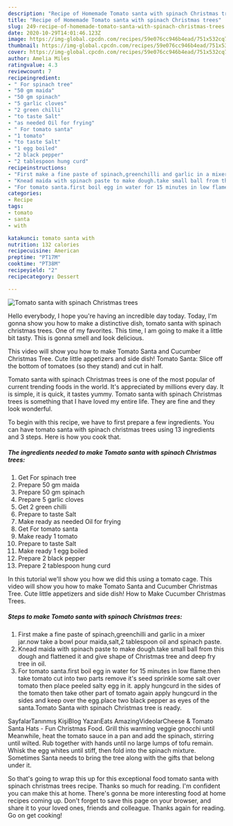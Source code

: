 ```yaml
---
description: "Recipe of Homemade Tomato santa with spinach Christmas trees"
title: "Recipe of Homemade Tomato santa with spinach Christmas trees"
slug: 249-recipe-of-homemade-tomato-santa-with-spinach-christmas-trees
date: 2020-10-29T14:01:46.123Z
image: https://img-global.cpcdn.com/recipes/59e076cc946b4ead/751x532cq70/tomato-santa-with-spinach-christmas-trees-recipe-main-photo.jpg
thumbnail: https://img-global.cpcdn.com/recipes/59e076cc946b4ead/751x532cq70/tomato-santa-with-spinach-christmas-trees-recipe-main-photo.jpg
cover: https://img-global.cpcdn.com/recipes/59e076cc946b4ead/751x532cq70/tomato-santa-with-spinach-christmas-trees-recipe-main-photo.jpg
author: Amelia Miles
ratingvalue: 4.3
reviewcount: 7
recipeingredient:
- " For spinach tree"
- "50 gm maida"
- "50 gm spinach"
- "5 garlic cloves"
- "2 green chilli"
- "to taste Salt"
- "as needed Oil for frying"
- " For tomato santa"
- "1 tomato"
- "to taste Salt"
- "1 egg boiled"
- "2 black pepper"
- "2 tablespoon hung curd"
recipeinstructions:
- "First make a fine paste of spinach,greenchilli and garlic in a mixer jar.now take a bowl pour maida,salt,2 tablespoon oil and spinach paste."
- "Knead maida with spinach paste to make dough.take small ball from this dough and flattened it and give shape of Christmas tree and deep fry tree in oil."
- "For tomato santa.first boil egg in water for 15 minutes in low flame.then take tomato cut into two parts remove it&#39;s seed sprinkle some salt over tomato then place peeled salty egg in it. apply hungcurd in the sides of the tomato then take other part of tomato again apply hungcurd in the sides and keep over the egg.place two black pepper as eyes of the santa.Tomato Santa with spinach Christmas tree is ready."
categories:
- Recipe
tags:
- tomato
- santa
- with

katakunci: tomato santa with 
nutrition: 132 calories
recipecuisine: American
preptime: "PT17M"
cooktime: "PT38M"
recipeyield: "2"
recipecategory: Dessert

---
```



![Tomato santa with spinach Christmas trees](https://img-global.cpcdn.com/recipes/59e076cc946b4ead/751x532cq70/tomato-santa-with-spinach-christmas-trees-recipe-main-photo.jpg)

Hello everybody, I hope you're having an incredible day today. Today, I'm gonna show you how to make a distinctive dish, tomato santa with spinach christmas trees. One of my favorites. This time, I am going to make it a little bit tasty. This is gonna smell and look delicious.

This video will show you how to make Tomato Santa and Cucumber Christmas Tree. Cute little appetizers and side dish! Tomato Santa: Slice off the bottom of tomatoes (so they stand) and cut in half.

Tomato santa with spinach Christmas trees is one of the most popular of current trending foods in the world. It's appreciated by millions every day. It is simple, it is quick, it tastes yummy. Tomato santa with spinach Christmas trees is something that I have loved my entire life. They are fine and they look wonderful.


To begin with this recipe, we have to first prepare a few ingredients. You can have tomato santa with spinach christmas trees using 13 ingredients and 3 steps. Here is how you cook that.

<!--inarticleads1-->

##### The ingredients needed to make Tomato santa with spinach Christmas trees:

1. Get  For spinach tree
1. Prepare 50 gm maida
1. Prepare 50 gm spinach
1. Prepare 5 garlic cloves
1. Get 2 green chilli
1. Prepare to taste Salt
1. Make ready as needed Oil for frying
1. Get  For tomato santa
1. Make ready 1 tomato
1. Prepare to taste Salt
1. Make ready 1 egg boiled
1. Prepare 2 black pepper
1. Prepare 2 tablespoon hung curd


In this tutorial we&#39;ll show you how we did this using a tomato cage. This video will show you how to make Tomato Santa and Cucumber Christmas Tree. Cute little appetizers and side dish! How to Make Cucumber Christmas Trees. 

<!--inarticleads2-->

##### Steps to make Tomato santa with spinach Christmas trees:

1. First make a fine paste of spinach,greenchilli and garlic in a mixer jar.now take a bowl pour maida,salt,2 tablespoon oil and spinach paste.
1. Knead maida with spinach paste to make dough.take small ball from this dough and flattened it and give shape of Christmas tree and deep fry tree in oil.
1. For tomato santa.first boil egg in water for 15 minutes in low flame.then take tomato cut into two parts remove it&#39;s seed sprinkle some salt over tomato then place peeled salty egg in it. apply hungcurd in the sides of the tomato then take other part of tomato again apply hungcurd in the sides and keep over the egg.place two black pepper as eyes of the santa.Tomato Santa with spinach Christmas tree is ready.


SayfalarTanınmış KişiBlog YazarıEats AmazingVideolarCheese &amp; Tomato Santa Hats - Fun Christmas Food. Grill this warming veggie gnocchi until Meanwhile, heat the tomato sauce in a pan and add the spinach, stirring until wilted. Rub together with hands until no large lumps of tofu remain. Whisk the egg whites until stiff, then fold into the spinach mixture. Sometimes Santa needs to bring the tree along with the gifts that belong under it. 

So that's going to wrap this up for this exceptional food tomato santa with spinach christmas trees recipe. Thanks so much for reading. I'm confident you can make this at home. There's gonna be more interesting food at home recipes coming up. Don't forget to save this page on your browser, and share it to your loved ones, friends and colleague. Thanks again for reading. Go on get cooking!
